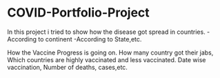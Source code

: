# COVID-Portfolio-Project
In this project i tried to show how the disease got spread in countries. -According to continent -According to State,etc.

How the Vaccine Progress is going on. How many country got their jabs, Which countries are highly vaccinated and less vaccinated. Date wise vaccination, Number of deaths, cases,etc.
